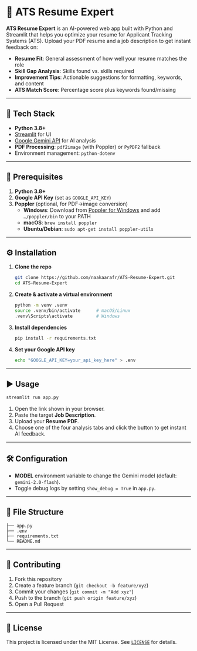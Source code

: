 
# 📄 ATS Resume Expert

**ATS Resume Expert** is an AI-powered web app built with Python and Streamlit that helps you optimize your resume for Applicant Tracking Systems (ATS). Upload your PDF resume and a job description to get instant feedback on:

- **Resume Fit**: General assessment of how well your resume matches the role  
- **Skill Gap Analysis**: Skills found vs. skills required  
- **Improvement Tips**: Actionable suggestions for formatting, keywords, and content  
- **ATS Match Score**: Percentage score plus keywords found/missing  

---

## 🚀 Tech Stack

- **Python 3.8+**  
- [Streamlit](https://streamlit.io/) for UI  
- [Google Gemini API](https://developers.generativeai.google/) for AI analysis  
- **PDF Processing**: `pdf2image` (with Poppler) or `PyPDF2` fallback  
- Environment management: `python-dotenv`

---

## 🔧 Prerequisites

1. **Python 3.8+**  
2. **Google API Key** (set as `GOOGLE_API_KEY`)  
3. **Poppler** (optional, for PDF→image conversion)  
   - **Windows**: Download from [Poppler for Windows](https://github.com/oschwartz10612/poppler-windows/releases/) and add `…/poppler/bin` to your PATH  
   - **macOS**: `brew install poppler`  
   - **Ubuntu/Debian**: `sudo apt-get install poppler-utils`  

---

## ⚙️ Installation

1. **Clone the repo**  
   ```bash
   git clone https://github.com/naakaarafr/ATS-Resume-Expert.git
   cd ATS-Resume-Expert


2. **Create & activate a virtual environment**

   ```bash
   python -m venv .venv
   source .venv/bin/activate      # macOS/Linux
   .venv\Scripts\activate         # Windows
   ```

3. **Install dependencies**

   ```bash
   pip install -r requirements.txt
   ```

4. **Set your Google API key**

   ```bash
   echo "GOOGLE_API_KEY=your_api_key_here" > .env
   ```

---

## ▶️ Usage

```bash
streamlit run app.py
```

1. Open the link shown in your browser.
2. Paste the target **Job Description**.
3. Upload your **Resume PDF**.
4. Choose one of the four analysis tabs and click the button to get instant AI feedback.

---

## 🛠️ Configuration

* **MODEL** environment variable to change the Gemini model (default: `gemini-2.0-flash`).
* Toggle debug logs by setting `show_debug = True` in `app.py`.

---

## 📁 File Structure

```
├── app.py
├── .env
├── requirements.txt
└── README.md
```

---

## 🤝 Contributing

1. Fork this repository
2. Create a feature branch (`git checkout -b feature/xyz`)
3. Commit your changes (`git commit -m "Add xyz"`)
4. Push to the branch (`git push origin feature/xyz`)
5. Open a Pull Request

---

## 📜 License

This project is licensed under the MIT License. See [`LICENSE`](LICENSE) for details.

